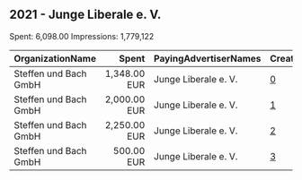 ## 2021 - Junge Liberale e. V. 
Spent: 6,098.00
Impressions: 1,779,122

|OrganizationName|Spent|PayingAdvertiserNames|CreativeUrls|Impressions|Genders|AgeBrackets|CountryCodes|BillingAddresses|CandidateBallotInformation|
|:---|---:|:---|:---|---:|:---|:---|:---|:---|:---|
|Steffen und Bach GmbH|1,348.00 EUR|Junge Liberale e. V.|[0](https://www.snap.com/political-ads/asset/74c82a26ce2e5f8acf36db6691a7760dee59e4a1d2211c77d96d7def39542634?mediaType=png)|508,150||18-25|germany|"Friedrich-Wilhelm-Platz 3a,Braunschweig,38100,DE"||
|Steffen und Bach GmbH|2,000.00 EUR|Junge Liberale e. V.|[1](https://www.snap.com/political-ads/asset/a18faeecff78a983eaeff3b10562f78667f0dcafe118421f4ce04c8eb60ec45d?mediaType=jpeg)|487,311||18-25|germany|"Friedrich-Wilhelm-Platz 3a,Braunschweig,38100,DE"||
|Steffen und Bach GmbH|2,250.00 EUR|Junge Liberale e. V.|[2](https://www.snap.com/political-ads/asset/408057a0c7c808a9257b06c07b8f5fbb4765ee07745164eb7e56c443bb349991?mediaType=mp4)|422,426||18-24|germany|"Friedrich-Wilhelm-Platz 3a,Braunschweig,38100,DE"||
|Steffen und Bach GmbH|500.00 EUR|Junge Liberale e. V.|[3](https://www.snap.com/political-ads/asset/5d25231a3c1755aa33d4d3246a547c63b885d3526674527961a0cddcd93ec054?mediaType=png)|361,235||15-24|germany|"Friedrich-Wilhelm-Platz 3a,Braunschweig,38100,DE"||
